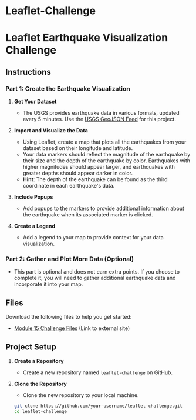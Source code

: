 # Leaflet-Challenge
# Leaflet Earthquake Visualization Challenge

## Instructions

### Part 1: Create the Earthquake Visualization

1. **Get Your Dataset**
   - The USGS provides earthquake data in various formats, updated every 5 minutes. Use the [USGS GeoJSON Feed](https://earthquake.usgs.gov/earthquakes/feed/v1.0/summary/all_week.geojson) for this project.

2. **Import and Visualize the Data**
   - Using Leaflet, create a map that plots all the earthquakes from your dataset based on their longitude and latitude.
   - Your data markers should reflect the magnitude of the earthquake by their size and the depth of the earthquake by color. Earthquakes with higher magnitudes should appear larger, and earthquakes with greater depths should appear darker in color.
   - **Hint**: The depth of the earthquake can be found as the third coordinate in each earthquake's data.

3. **Include Popups**
   - Add popups to the markers to provide additional information about the earthquake when its associated marker is clicked.

4. **Create a Legend**
   - Add a legend to your map to provide context for your data visualization.

### Part 2: Gather and Plot More Data (Optional)

- This part is optional and does not earn extra points. If you choose to complete it, you will need to gather additional earthquake data and incorporate it into your map.

## Files

Download the following files to help you get started:

- [Module 15 Challenge Files](#) (Link to external site)

## Project Setup

1. **Create a Repository**
   - Create a new repository named `leaflet-challenge` on GitHub.

2. **Clone the Repository**
   - Clone the new repository to your local machine.

   ```bash
   git clone https://github.com/your-username/leaflet-challenge.git
   cd leaflet-challenge
